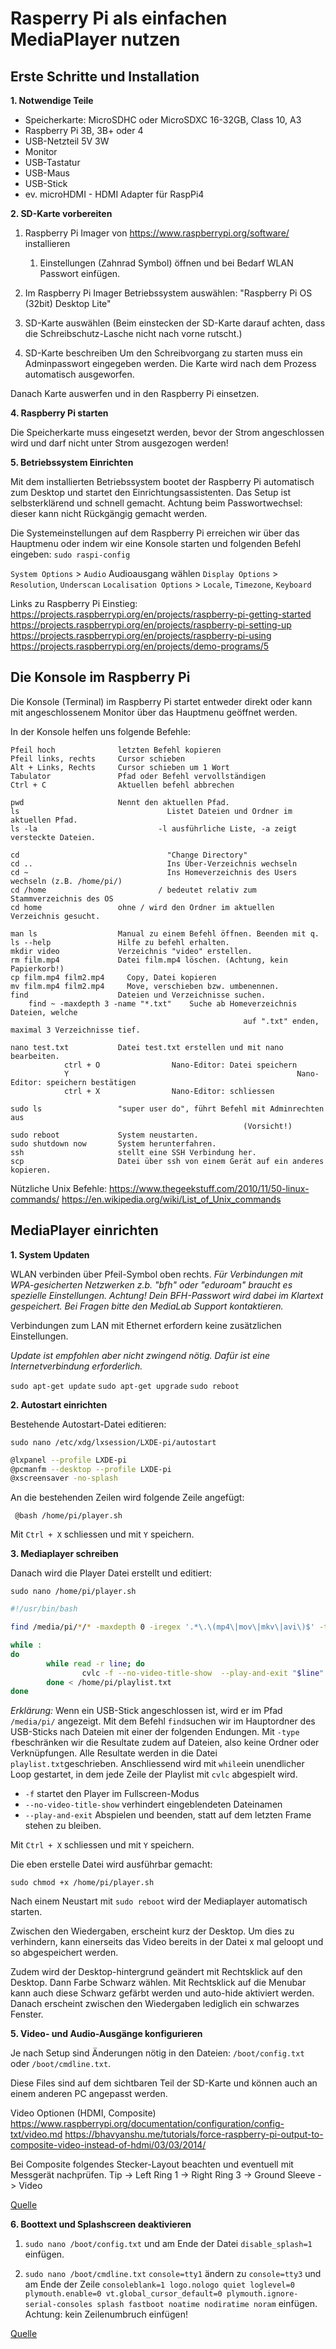 # Rasperry Pi als einfachen MediaPlayer nutzen



## Erste Schritte und Installation

**1. Notwendige Teile**

- Speicherkarte: MicroSDHC oder MicroSDXC 16-32GB, Class 10, A3
- Raspberry Pi 3B, 3B+ oder 4
- USB-Netzteil 5V 3W
- Monitor
- USB-Tastatur
- USB-Maus
- USB-Stick
- ev. microHDMI - HDMI Adapter für RaspPi4

**2. SD-Karte vorbereiten**

1. Raspberry Pi Imager von https://www.raspberrypi.org/software/ installieren
   1. Einstellungen (Zahnrad Symbol) öffnen und bei Bedarf WLAN Passwort einfügen.

2. Im Raspberry Pi Imager Betriebssystem auswählen: "Raspberry Pi OS (32bit) Desktop Lite"
3. SD-Karte auswählen
   (Beim einstecken der SD-Karte darauf achten, dass die Schreibschutz-Lasche nicht nach vorne rutscht.)
4. SD-Karte beschreiben
   Um den Schreibvorgang zu starten muss ein Adminpasswort eingegeben werden. Die Karte wird nach dem Prozess automatisch ausgeworfen.

Danach Karte auswerfen und in den Raspberry Pi einsetzen.

**4. Raspberry Pi starten**

Die Speicherkarte muss eingesetzt werden, bevor der Strom angeschlossen wird und darf nicht unter Strom ausgezogen werden!

**5. Betriebssystem Einrichten**

Mit dem installierten Betriebssystem bootet der Raspberry Pi automatisch zum Desktop und startet den Einrichtungsassistenten.
Das Setup ist selbsterklärend und schnell gemacht. Achtung beim Passwortwechsel: dieser kann nicht Rückgängig gemacht werden.

Die Systemeinstellungen auf dem Raspberry Pi erreichen wir über das Hauptmenu oder indem wir eine Konsole starten und folgenden Befehl eingeben:
`sudo raspi-config`

`System Options` > `Audio` Audioausgang wählen
`Display Options` > `Resolution`, `Underscan`
`Localisation Options` > `Locale`, `Timezone`, `Keyboard`

Links zu Raspberry Pi Einstieg:
https://projects.raspberrypi.org/en/projects/raspberry-pi-getting-started
https://projects.raspberrypi.org/en/projects/raspberry-pi-setting-up
https://projects.raspberrypi.org/en/projects/raspberry-pi-using
https://projects.raspberrypi.org/en/projects/demo-programs/5

## Die Konsole im Raspberry Pi

Die Konsole (Terminal) im Raspberry Pi startet entweder direkt oder kann mit angeschlossenem Monitor über das Hauptmenu geöffnet werden.

In der Konsole helfen uns folgende Befehle:

```shell
Pfeil hoch              letzten Befehl kopieren
Pfeil links, rechts     Cursor schieben
Alt + Links, Rechts     Cursor schieben um 1 Wort
Tabulator               Pfad oder Befehl vervollständigen
Ctrl + C                Aktuellen befehl abbrechen
   
pwd                     Nennt den aktuellen Pfad.
ls						           Listet Dateien und Ordner im aktuellen Pfad.
ls -la					         -l ausführliche Liste, -a zeigt versteckte Dateien.

cd						           "Change Directory"
cd ..					           Ins Über-Verzeichnis wechseln
cd ~					           Ins Homeverzeichnis des Users wechseln (z.B. /home/pi/)
cd /home				         / bedeutet relativ zum Stammverzeichnis des OS
cd home                 ohne / wird den Ordner im aktuellen Verzeichnis gesucht.
   
man ls                  Manual zu einem Befehl öffnen. Beenden mit q.
ls --help               Hilfe zu befehl erhalten.
mkdir video             Verzeichnis "video" erstellen.
rm film.mp4             Datei film.mp4 löschen. (Achtung, kein Papierkorb!)
cp film.mp4 film2.mp4	  Copy, Datei kopieren
mv film.mp4 film2.mp4	  Move, verschieben bzw. umbenennen.
find                    Dateien und Verzeichnisse suchen.
	find ~ -maxdepth 3 -name "*.txt"    Suche ab Homeverzeichnis Dateien, welche
													auf ".txt" enden, maximal 3 Verzeichnisse tief.

nano test.txt           Datei test.txt erstellen und mit nano bearbeiten.
			ctrl + O                Nano-Editor: Datei speichern
			Y													Nano-Editor: speichern bestätigen
			ctrl + X                Nano-Editor: schliessen

sudo ls                 "super user do", führt Befehl mit Adminrechten aus
													(Vorsicht!)
sudo reboot             System neustarten.
sudo shutdown now       System herunterfahren.
ssh                     stellt eine SSH Verbindung her.
scp                     Datei über ssh von einem Gerät auf ein anderes kopieren.
```

Nützliche Unix Befehle:
https://www.thegeekstuff.com/2010/11/50-linux-commands/
https://en.wikipedia.org/wiki/List_of_Unix_commands

## MediaPlayer einrichten

**1. System Updaten**

WLAN verbinden über Pfeil-Symbol oben rechts. *Für Verbindungen mit WPA-gesicherten Netzwerken z.b. "bfh" oder "eduroam" braucht es spezielle Einstellungen. Achtung! Dein BFH-Passwort wird dabei im Klartext gespeichert. Bei Fragen bitte den MediaLab Support kontaktieren.* 

Verbindungen zum LAN mit Ethernet erfordern keine zusätzlichen Einstellungen.

*Update ist empfohlen aber nicht zwingend nötig. Dafür ist eine Internetverbindung erforderlich.*

`sudo apt-get update`
`sudo apt-get upgrade`
`sudo reboot`

**2. Autostart einrichten**

Bestehende Autostart-Datei editieren:

`sudo nano /etc/xdg/lxsession/LXDE-pi/autostart`

```bash
@lxpanel --profile LXDE-pi
@pcmanfm --desktop --profile LXDE-pi
@xscreensaver -no-splash
```

An die bestehenden Zeilen wird folgende Zeile angefügt:

` @bash /home/pi/player.sh`

Mit `Ctrl + X` schliessen und mit `Y` speichern.

**3. Mediaplayer schreiben**

Danach wird die Player Datei erstellt und editiert:

`sudo nano /home/pi/player.sh`

```bash
#!/usr/bin/bash

find /media/pi/*/* -maxdepth 0 -iregex '.*\.\(mp4\|mov\|mkv\|avi\)$' -type f > /home/pi/playlist.txt

while :
do
        while read -r line; do
                cvlc -f --no-video-title-show  --play-and-exit "$line"
        done < /home/pi/playlist.txt
done
```

*Erklärung:* Wenn ein USB-Stick angeschlossen ist, wird er im Pfad `/media/pi/` angezeigt. Mit dem Befehl `find`suchen wir im Hauptordner des USB-Sticks nach Dateien mit einer der folgenden Endungen. Mit `-type f`beschränken wir die Resultate zudem auf Dateien, also keine Ordner oder Verknüpfungen. Alle Resultate werden in die Datei `playlist.txt`geschrieben. Anschliessend wird mit `while`ein unendlicher Loop gestartet, in dem jede Zeile der Playlist mit `cvlc` abgespielt wird.

- `-f`		 startet den Player im Fullscreen-Modus
- `--no-video-title-show` 	verhindert eingeblendeten Dateinamen
- `--play-and-exit` 	Abspielen und beenden, statt auf dem letzten Frame stehen zu bleiben.

Mit `Ctrl + X` schliessen und mit `Y` speichern.

Die eben erstelle Datei wird ausführbar gemacht:

`sudo chmod +x /home/pi/player.sh`

Nach einem Neustart mit `sudo reboot` wird der Mediaplayer automatisch starten.

Zwischen den Wiedergaben, erscheint kurz der Desktop. Um dies zu verhindern, kann einerseits das Video bereits in der Datei x mal geloopt und so abgespeichert werden.

Zudem wird der Desktop-hintergrund geändert mit Rechtsklick auf den Desktop. Dann Farbe Schwarz wählen. Mit Rechtsklick auf die Menubar kann auch diese Schwarz gefärbt werden und auto-hide aktiviert werden. Danach erscheint zwischen den Wiedergaben lediglich ein schwarzes Fenster.

**5. Video- und Audio-Ausgänge konfigurieren**

Je nach Setup sind Änderungen nötig in den Dateien: `/boot/config.txt` oder `/boot/cmdline.txt`.

Diese Files sind auf dem sichtbaren Teil der SD-Karte und können auch an einem anderen PC angepasst werden. 

Video Optionen (HDMI, Composite)
https://www.raspberrypi.org/documentation/configuration/config-txt/video.md
https://bhavyanshu.me/tutorials/force-raspberry-pi-output-to-composite-video-instead-of-hdmi/03/03/2014/

Bei Composite folgendes Stecker-Layout beachten und eventuell mit Messgerät nachprüfen.
Tip 	->  Left
Ring 1 -> Right
Ring 3 -> Ground
Sleeve -> Video

[Quelle](https://www.raspberrypi-spy.co.uk/2014/07/raspberry-pi-model-b-3-5mm-audiovideo-jack/)

**6. Boottext und Splashscreen deaktivieren**

1. `sudo nano /boot/config.txt` und am Ende der Datei `disable_splash=1` einfügen.

2. `sudo nano /boot/cmdline.txt`
   `console=tty1` ändern zu `console=tty3` und am Ende der Zeile `consoleblank=1 logo.nologo quiet loglevel=0 plymouth.enable=0 vt.global_cursor_default=0 plymouth.ignore-serial-consoles splash fastboot noatime nodiratime noram` einfügen. Achtung: kein Zeilenumbruch einfügen!

[Quelle](https://ampron.eu/article/tutorial-simplest-way-to-remove-boot-text-on-the-raspberry-pi-based-kiosk-or-digital-signage-display/) 